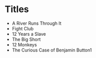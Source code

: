 # Titles

- A River Runs Through It
- Fight Club
- 12 Years a Slave
- The Big Short
- 12 Monkeys
- The Curious Case of Benjamin Button1
